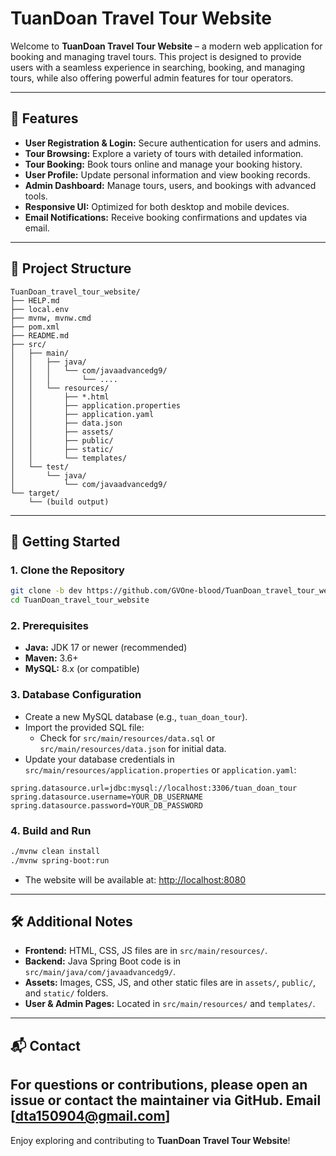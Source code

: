 # TuanDoan Travel Tour Website

Welcome to **TuanDoan Travel Tour Website** – a modern web application for booking and managing travel tours. This project is designed to provide users with a seamless experience in searching, booking, and managing tours, while also offering powerful admin features for tour operators.

---

## 🌟 Features

- **User Registration & Login:** Secure authentication for users and admins.
- **Tour Browsing:** Explore a variety of tours with detailed information.
- **Tour Booking:** Book tours online and manage your booking history.
- **User Profile:** Update personal information and view booking records.
- **Admin Dashboard:** Manage tours, users, and bookings with advanced tools.
- **Responsive UI:** Optimized for both desktop and mobile devices.
- **Email Notifications:** Receive booking confirmations and updates via email.

---

## 📁 Project Structure

```
TuanDoan_travel_tour_website/
├── HELP.md
├── local.env
├── mvnw, mvnw.cmd
├── pom.xml
├── README.md
├── src/
│   ├── main/
│   │   ├── java/
│   │   │   └── com/javaadvancedg9/
│   │   │       └── .... 
│   │   └── resources/
│   │       ├── *.html
│   │       ├── application.properties
│   │       ├── application.yaml
│   │       ├── data.json
│   │       ├── assets/
│   │       ├── public/
│   │       ├── static/
│   │       └── templates/
│   └── test/
│       └── java/
│           └── com/javaadvancedg9/
└── target/
    └── (build output)
```

---

## 🚀 Getting Started

### 1. Clone the Repository

```bash
git clone -b dev https://github.com/GVOne-blood/TuanDoan_travel_tour_website.git
cd TuanDoan_travel_tour_website
```

### 2. Prerequisites

- **Java:** JDK 17 or newer (recommended)
- **Maven:** 3.6+
- **MySQL:** 8.x (or compatible)

### 3. Database Configuration

- Create a new MySQL database (e.g., `tuan_doan_tour`).
- Import the provided SQL file:
    - Check for `src/main/resources/data.sql` or `src/main/resources/data.json` for initial data.
- Update your database credentials in `src/main/resources/application.properties` or `application.yaml`:

```properties
spring.datasource.url=jdbc:mysql://localhost:3306/tuan_doan_tour
spring.datasource.username=YOUR_DB_USERNAME
spring.datasource.password=YOUR_DB_PASSWORD
```

### 4. Build and Run

```bash
./mvnw clean install
./mvnw spring-boot:run
```

- The website will be available at: [http://localhost:8080](http://localhost:8080)

---

## 🛠️ Additional Notes

- **Frontend:** HTML, CSS, JS files are in `src/main/resources/`.
- **Backend:** Java Spring Boot code is in `src/main/java/com/javaadvancedg9/`.
- **Assets:** Images, CSS, JS, and other static files are in `assets/`, `public/`, and `static/` folders.
- **User & Admin Pages:** Located in `src/main/resources/` and `templates/`.

---

## 📬 Contact

For questions or contributions, please open an issue or contact the maintainer via GitHub.
**Email** [dta150904@gmail.com]
---

Enjoy exploring and contributing to **TuanDoan Travel Tour Website**!